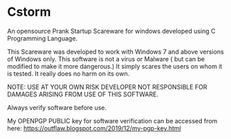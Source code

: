 # Cstorm
An opensource Prank Startup Scareware for windows developed using C Programming Language.

This Scareware was developed to work with Windows 7 and above versions of Windows only.
This software is not a virus or Malware ( but can be modified to make it more dangerous.) It simply scares the users on whom it is tested. It really does no harm on its own.

NOTE: USE AT YOUR OWN RISK DEVELOPER NOT RESPONSIBLE FOR DAMAGES ARISING FROM USE OF THIS SOFTWARE.

Always verify software before use.

My OPENPGP PUBLIC key for software verification can be accessed from here: https://outflaw.blogspot.com/2019/12/my-pgp-key.html
